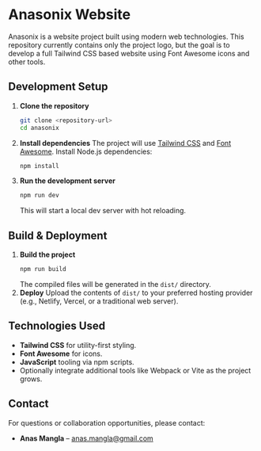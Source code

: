 # Anasonix Website

Anasonix is a website project built using modern web technologies. This repository currently contains only the project logo, but the goal is to develop a full Tailwind CSS based website using Font Awesome icons and other tools.

## Development Setup

1. **Clone the repository**
   ```bash
   git clone <repository-url>
   cd anasonix
   ```
2. **Install dependencies**
   The project will use [Tailwind CSS](https://tailwindcss.com/) and [Font Awesome](https://fontawesome.com/). Install Node.js dependencies:
   ```bash
   npm install
   ```
3. **Run the development server**
   ```bash
   npm run dev
   ```
   This will start a local dev server with hot reloading.

## Build & Deployment

1. **Build the project**
   ```bash
   npm run build
   ```
   The compiled files will be generated in the `dist/` directory.
2. **Deploy**
   Upload the contents of `dist/` to your preferred hosting provider (e.g., Netlify, Vercel, or a traditional web server).

## Technologies Used

- **Tailwind CSS** for utility-first styling.
- **Font Awesome** for icons.
- **JavaScript** tooling via npm scripts.
- Optionally integrate additional tools like Webpack or Vite as the project grows.

## Contact

For questions or collaboration opportunities, please contact:

- **Anas Mangla** – [anas.mangla@gmail.com](mailto:anas.mangla@gmail.com)

